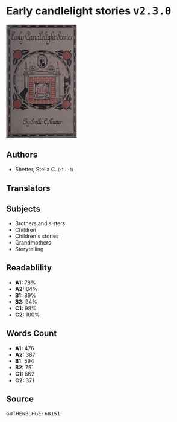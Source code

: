 # Early candlelight stories <kbd>v2.3.0</kbd>

![](./cover.medium.jpg "")

## Authors


 - Shetter, Stella C. <small>(-1 - -1)</small>

## Translators



## Subjects


 - Brothers and sisters
 - Children
 - Children's stories
 - Grandmothers
 - Storytelling

## Readablility


 - **A1:** 78%
 - **A2:** 84%
 - **B1:** 89%
 - **B2:** 94%
 - **C1:** 98%
 - **C2:** 100%

## Words Count


 - **A1:** 476
 - **A2:** 387
 - **B1:** 594
 - **B2:** 751
 - **C1:** 662
 - **C2:** 371

## Source


<kbd>GUTHENBURGE:68151</kbd>
